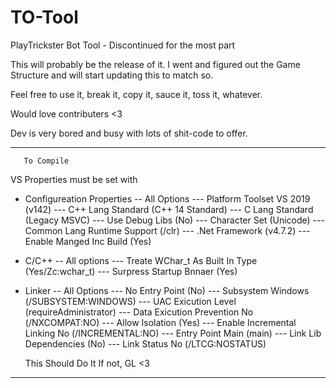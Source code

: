# TO-Tool
PlayTrickster Bot Tool - Discontinued for the most part

This will probably be the release of it. I went and figured out the Game Structure and will start updating this to match so. 

Feel free to use it, break it, copy it, sauce it, toss it, whatever. 

Would love contributers <3

Dev is very bored and busy with lots of shit-code to offer.


-------------------------
       To Compile
       
VS Properties must be set with
- Configureation Properties
-- All Options
--- Platform Toolset VS 2019 (v142)
--- C++ Lang Standard (C++ 14 Standard)
--- C Lang Standard (Legacy MSVC)
--- Use Debug Libs (No)
--- Character Set (Unicode)
--- Common Lang Runtime Support (/clr)
--- .Net Framework (v4.7.2)
--- Enable Manged Inc Build (Yes)
- C/C++
-- All options
--- Treate WChar_t As Built In Type (Yes/Zc:wchar_t)
--- Surpress Startup Bnnaer (Yes)
- Linker
-- All Options
--- No Entry Point (No)
--- Subsystem Windows (/SUBSYSTEM:WINDOWS)
--- UAC Exicution Level (requireAdministrator)
--- Data Exicution Prevention No (/NXCOMPAT:NO)
--- Allow Isolation (Yes)
--- Enable Incremental Linking No (/INCREMENTAL:NO)
--- Entry Point Main (main)
--- Link Lib Dependencies (No)
--- Link Status No (/LTCG:NOSTATUS)

    This Should Do It
      If not, GL <3
-------------------------
